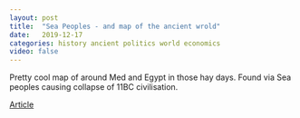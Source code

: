 ```yaml
---
layout: post
title:  "Sea Peoples - and map of the ancient wrold"
date:   2019-12-17
categories: history ancient politics world economics
video: false
---
```


Pretty cool map of around Med and Egypt in those hay days.   Found via Sea peoples causing collapse of 11BC civilisation.

[Article](https://www.ancient.eu/map/-1300/33.858/30.966/10800/)




